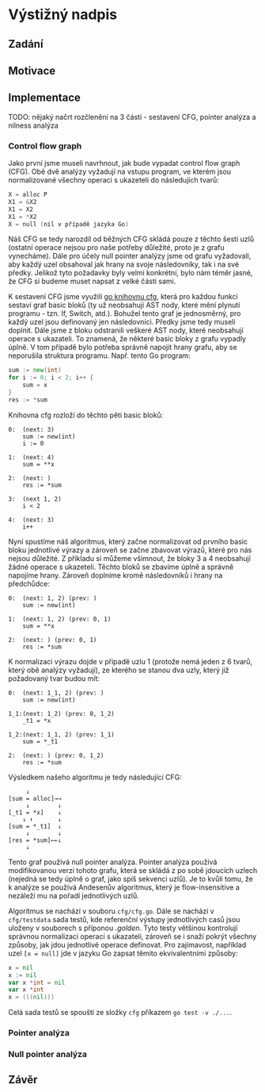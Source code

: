 # Výstižný nadpis
## Zadání

## Motivace

## Implementace
TODO: nějaký načrt rozčlenění na 3 části - sestavení CFG, pointer analýza a nilness analýza

### Control flow graph
Jako první jsme museli navrhnout, jak bude vypadat control flow graph (CFG). Obě dvě analýzy vyžadují na vstupu program, ve kterém jsou normalizované všechny operaci s ukazeteli do následujích tvarů:
```c++
X = alloc P
X1 = &X2
X1 = X2
X1 = *X2
X = null (nil v případě jazyka Go)
```
Náš CFG se tedy narozdíl od běžných CFG skládá pouze z těchto šesti uzlů (ostatní operace nejsou pro naše potřeby důležité, proto je z grafu vynecháme).
Dále pro účely null pointer analýzy jsme od grafu vyžadovali, aby každý uzel obsahoval jak hrany na svoje následovníky,
tak i na své předky. Jelikož tyto požadavky byly velmi konkrétní, bylo nám téměr jasné, že CFG si budeme muset napsat z velké části sami.

K sestavení CFG jsme využili [go knihovnu cfg](https://pkg.go.dev/golang.org/x/tools/go/cfg), která pro každou funkci
sestaví graf basic bloků (ty už neobsahují AST nody, které mění plynutí programu - tzn. If, Switch, atd.).
Bohužel tento graf je jednosměrný, pro každý uzel jsou definovaný jen následovníci. Předky jsme tedy museli doplnit.
Dále jsme z bloku odstranili veškeré AST nody, které neobsahují operace s ukazateli. To znamená, že některé basic bloky
z grafu vypadly úplně. V tom případě bylo potřeba správně napojit hrany grafu, aby se neporušila struktura programu. Např. tento Go program:
```go
sum := new(int)
for i := 0; i < 2; i++ {
    sum = x
}
res := *sum
```
Knihovna cfg rozloží do těchto pěti basic bloků:
```
0:  (next: 3)
    sum := new(int)
    i := 0
    
1:  (next: 4)
    sum = **x
    
2:  (next: )
    res := *sum
    
3:  (next 1, 2)
    i < 2
    
4:  (next: 3)
    i++
```
Nyní spustíme náš algoritmus, který začne normalizovat od prvního basic bloku jednotlivé výrazy a zároveň se začne zbavovat výrazů, které pro nás
nejsou důležité. Z příkladu si můžeme všimnout, že bloky 3 a 4 neobsahují žádné operace s ukazeteli. Těchto bloků
se zbavíme úplně a správně napojíme hrany. Zároveň doplníme kromě následovníků i hrany na předchůdce:
```
0:  (next: 1, 2) (prev: )
    sum := new(int)
    
1:  (next: 1, 2) (prev: 0, 1)
    sum = **x
    
2:  (next: ) (prev: 0, 1)
    res := *sum
```
K normalizaci výrazu dojde v případě uzlu 1 (protože nemá jeden z 6 tvarů, který obě analýzy vyžadují), ze kterého se
stanou dva uzly, který již požadovaný tvar budou mít:
```
0:  (next: 1_1, 2) (prev: )
    sum := new(int)
    
1_1:(next: 1_2) (prev: 0, 1_2)
    _t1 = *x
    
1_2:(next: 1_1, 2) (prev: 1_1)
    sum = *_t1
    
2:  (next: ) (prev: 0, 1_2)
    res := *sum
```
Výsledkem našeho algoritmu je tedy následující CFG:
```
     ↓
[sum = alloc]→→
     ↓        ↓
[_t1 = *x]    ↓
    ↓ ↑       ↓
[sum = *_t1]  ↓
     ↓        ↓
[res = *sum]←←↓
     ↓
```
Tento graf používá null pointer analýza. Pointer analýza používá modifikovanou verzi tohoto grafu, která se skládá
z po sobě jdoucích uzlech (nejedná se tedy úplně o graf, jako spíš sekvenci uzlů). Je to kvůli tomu, že k analýze se
používá Andesenův algoritmus, který je flow-insensitive a nezáleží mu na pořadí jednotlivých uzlů.

Algoritmus se nachází v souboru `cfg/cfg.go`. Dále se nachází v `cfg/testdata` sada testů, kde referenční výstupy
jednotlivých casů jsou uloženy v souborech s příponou *.golden*. Tyto testy většinou kontrolují správnou normalizaci
operací s ukazateli, zároveň se i snaží pokrýt všechny způsoby, jak jdou jednotlivé operace definovat. Pro zajímavost,
například uzel `[x = null]` jde v jazyku Go zapsat těmito ekvivalentními způsoby:
```go
x = nil
x := nil
var x *int = nil
var x *int
x = (((nil)))
```
Celá sada testů se spouští ze složky `cfg` příkazem `go test -v ./...`.

### Pointer analýza

### Null pointer analýza

## Závěr
